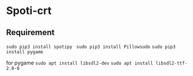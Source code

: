 # Spoti-crt

## Requirement

```sudo pip3 install spotipy ```
```sudo pip3 install Pillowsudo```
```sudo pip3 install pygame```


for pygame 
```sudo apt install libsdl2-dev```
```sudo apt install libsdl2-ttf-2.0-0```